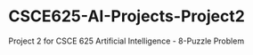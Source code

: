 CSCE625-AI-Projects-Project2
============================

Project 2 for CSCE 625 Artificial Intelligence - 8-Puzzle Problem
